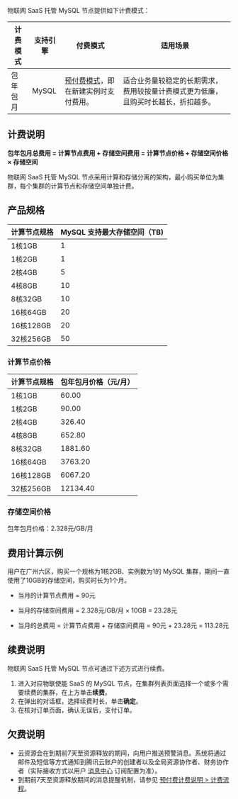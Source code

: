 物联网 SaaS 托管 MySQL 节点提供如下计费模式：

| 计费模式 | 支持引擎 | 付费模式                                                     | 适用场景                                                     |
| -------- | -------- | ------------------------------------------------------------ | ------------------------------------------------------------ |
| 包年包月 | MySQL    | [预付费模式](https://cloud.tencent.com/document/product/555/9618)，即在新建实例时支付费用。 | 适合业务量较稳定的长期需求，费用较按量计费模式更为低廉，且购买时长越长，折扣越多。 |

## 计费说明
**包年包月总费用 = 计算节点费用 + 存储空间费用 = 计算节点价格 + 存储空间价格 × 存储空间**

物联网 SaaS 托管 MySQL 节点采用计算和存储分离的架构，最小购买单位为集群，每个集群的计算节点和存储空间单独计费。


## 产品规格

| 计算节点规格 | MySQL 支持最大存储空间（TB) |
| ------------ | --------------------------- |
| 1核1GB       | 1                           |
| 1核2GB       | 1                           |
| 2核4GB       | 5                           |
| 4核8GB       | 10                          |
| 8核32GB      | 10                          |
| 16核64GB     | 20                          |
| 16核128GB    | 20                          |
| 32核256GB    | 50                          |

### 计算节点价格

| 计算节点规格 | 包年包月价格（元/月） |
| ------------ | --------------------- |
| 1核1GB       | 60.00                 |
| 1核2GB       | 90.00                 |
| 2核4GB       | 326.40                |
| 4核8GB       | 652.80                |
| 8核32GB      | 1881.60               |
| 16核64GB     | 3763.20               |
| 16核128GB    | 6067.20               |
| 32核256GB    | 12134.40              |

### 存储空间价格

 包年包月价格：2.328元/GB/月


## 费用计算示例
用户在广州六区，购买一个规格为1核2GB、实例数为1的 MySQL 集群，期间一直使用了10GB的存储空间，购买时长为1个月。

- 当月的计算节点费用 = 90元 

- 当月的存储空间费用 = 2.328元/GB/月 × 10GB = 23.28元

- 当月的总费用 = 计算节点费用 + 存储空间费用 = 90元 + 23.28元 = 113.28元

## 续费说明

物联网 SaaS 托管 MySQL 节点可通过下述方式进行续费。

1. 进入对应物联使能 SaaS 的 MySQL 节点，在集群列表页面选择一个或多个需要续费的集群，在上方单击**续费**。
2. 在弹出的对话框，选择续费时长，单击**确定**。
3. 在核对订单页面，确认无误后，支付订单。

## 欠费说明

- 云资源会在到期前7天至资源释放的期间，向用户推送预警消息。系统将通过邮件及短信等方式通知到腾讯云账户的创建者以及全局资源协作者、财务协作者（实际接收方式以用户 [消息中心](https://console.cloud.tencent.com/message) 订阅配置为准）。
- 到期前7天至资源释放期间的消息提醒机制，请参见 [预付费计费说明 > 计费流程](https://cloud.tencent.com/document/product/555/9618#.E8.AE.A1.E8.B4.B9.E6.B5.81.E7.A8.8B)。

